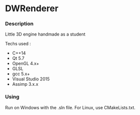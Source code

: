 # DWRenderer

### Description

Little 3D engine handmade as a student

Techs used :
* C++14
* Qt 5.7
* OpenGL 4.x+
* GLSL
* gcc 5.x+
* Visual Studio 2015
* Assimp 3.x.x

### Using

Run on Windows with the .sln file. For Linux, use CMakeLists.txt.
